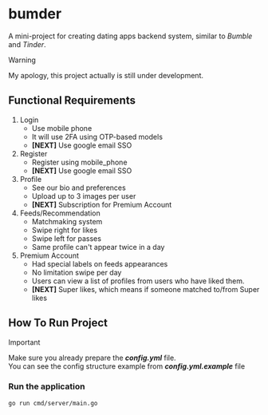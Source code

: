 # bumder
A mini-project for creating dating apps backend system, 
similar to *Bumble* and *Tinder*.

> [!WARNING]  
 My apology, this project actually is still under development.

## Functional Requirements
1. Login
   - Use mobile phone 
   - It will use 2FA using OTP-based models
   - **[NEXT]** Use google email SSO
2. Register
   - Register using mobile_phone
   - **[NEXT]** Use google email SSO
3. Profile
   - See our bio and preferences
   - Upload up to 3 images per user 
   - **[NEXT]** Subscription for Premium Account
4. Feeds/Recommendation
   - Matchmaking system
   - Swipe right for likes
   - Swipe left for passes
   - Same profile can't appear twice in a day
5. Premium Account
   - Had special labels on feeds appearances
   - No limitation swipe per day
   - Users can view a list of profiles from users who have liked them.
   - **[NEXT]** Super likes, which means if someone matched to/from Super likes

## How To Run Project
> [!IMPORTANT]  
Make sure you already prepare the ***config.yml*** file.  
You can see the config structure example from ***config.yml.example*** file

### Run the application
```bash
go run cmd/server/main.go
```